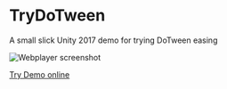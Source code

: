 # TryDoTween

A small slick Unity 2017 demo for trying DoTween easing

![Webplayer screenshot](http://4.bp.blogspot.com/-TosaRO1ULt0/VcS88Hm4eEI/AAAAAAAAMds/m-KKtdjBoSs/s640/Screen%2BShot%2B2015-08-07%2Bat%2B9.11.32%2BPM.png "Webplayer Screenshot")

[Try Demo online](http://qdevarena.blogspot.com/2015/08/dotween-big-demo.html)

